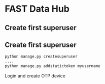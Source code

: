 FAST Data Hub
=========================

Create first superuser
-------------------------

Create first superuser
-------------------------

```bash
python manage.py createsuperuser
....
python manage.py addstatictoken myusername
```

Login and create OTP device
